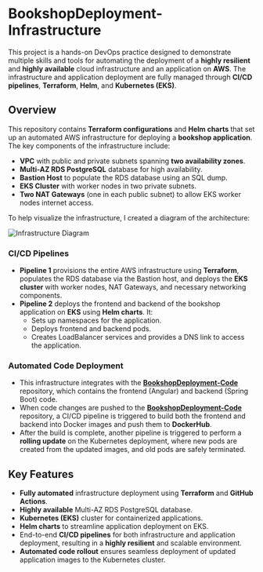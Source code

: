 # **BookshopDeployment-Infrastructure**

This project is a hands-on DevOps practice designed to demonstrate multiple skills and tools for automating the deployment of a **highly resilient** and **highly available** cloud infrastructure and an application on **AWS**. The infrastructure and application deployment are fully managed through **CI/CD pipelines**, **Terraform**, **Helm**, and **Kubernetes (EKS)**.

## **Overview**

This repository contains **Terraform configurations** and **Helm charts** that set up an automated AWS infrastructure for deploying a **bookshop application**. The key components of the infrastructure include:

- **VPC** with public and private subnets spanning **two availability zones**.
- **Multi-AZ RDS PostgreSQL** database for high availability.
- **Bastion Host** to populate the RDS database using an SQL dump.
- **EKS Cluster** with worker nodes in two private subnets.
- **Two NAT Gateways** (one in each public subnet) to allow EKS worker nodes internet access.

To help visualize the infrastructure, I created a diagram of the architecture:

![Infrastructure Diagram](https://github.com/mladenovskistefan111/AppDeploymentProject-Infrastructure/blob/main/Infrastructure.png)

### **CI/CD Pipelines**

- **Pipeline 1** provisions the entire AWS infrastructure using **Terraform**, populates the RDS database via the Bastion host, and deploys the **EKS cluster** with worker nodes, NAT Gateways, and necessary networking components.
- **Pipeline 2** deploys the frontend and backend of the bookshop application on **EKS** using **Helm charts**. It:
  - Sets up namespaces for the application.
  - Deploys frontend and backend pods.
  - Creates LoadBalancer services and provides a DNS link to access the application.

### **Automated Code Deployment**

- This infrastructure integrates with the [**BookshopDeployment-Code**](https://github.com/mladenovskistefan111/BookshopDeployment-Code) repository, which contains the frontend (Angular) and backend (Spring Boot) code.
- When code changes are pushed to the [**BookshopDeployment-Code**](https://github.com/mladenovskistefan111/BookshopDeployment-Code) repository, a CI/CD pipeline is triggered to build both the frontend and backend into Docker images and push them to **DockerHub**.
- After the build is complete, another pipeline is triggered to perform a **rolling update** on the Kubernetes deployment, where new pods are created from the updated images, and old pods are safely terminated.

## **Key Features**

- **Fully automated** infrastructure deployment using **Terraform** and **GitHub Actions**.
- **Highly available** Multi-AZ RDS PostgreSQL database.
- **Kubernetes (EKS)** cluster for containerized applications.
- **Helm charts** to streamline application deployment on EKS.
- End-to-end **CI/CD pipelines** for both infrastructure and application deployment, resulting in a **highly resilient** and scalable environment.
- **Automated code rollout** ensures seamless deployment of updated application images to the Kubernetes cluster.
